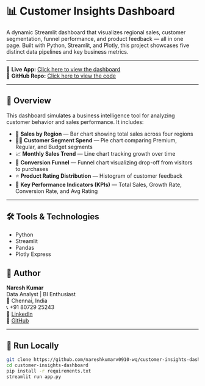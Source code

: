 # 📊 Customer Insights Dashboard

A dynamic Streamlit dashboard that visualizes regional sales, customer segmentation, funnel performance, and product feedback — all in one page. Built with Python, Streamlit, and Plotly, this project showcases five distinct data pipelines and key business metrics.

---

🔗 **Live App:** [Click here to view the dashboard](https://customer-insights-dashboard.streamlit.app)  
🔗 **GitHub Repo:** [Click here to view the code](https://github.com/nareshkumarv0910-wq/customer-insights-dashboard)

---

## 📌 Overview

This dashboard simulates a business intelligence tool for analyzing customer behavior and sales performance. It includes:

- 🏢 **Sales by Region** — Bar chart showing total sales across four regions  
- 🧍‍♂️ **Customer Segment Spend** — Pie chart comparing Premium, Regular, and Budget segments  
- 📈 **Monthly Sales Trend** — Line chart tracking growth over time  
- 🔁 **Conversion Funnel** — Funnel chart visualizing drop-off from visitors to purchases  
- ⭐ **Product Rating Distribution** — Histogram of customer feedback  
- 🔢 **Key Performance Indicators (KPIs)** — Total Sales, Growth Rate, Conversion Rate, and Avg Rating

---

## 🛠️ Tools & Technologies

- Python  
- Streamlit  
- Pandas  
- Plotly Express


## 👤 Author

**Naresh Kumar**  
Data Analyst | BI Enthusiast  
📍 Chennai, India  
📞 +91 80729 25243  
🔗 [LinkedIn](https://www.linkedin.com/in/naresh-kumar-b67b0b326)  
🔗 [GitHub](https://github.com/nareshkumarv0910-wq)

---

## 🚀 Run Locally

```bash
git clone https://github.com/nareshkumarv0910-wq/customer-insights-dashboard.git
cd customer-insights-dashboard
pip install -r requirements.txt
streamlit run app.py
